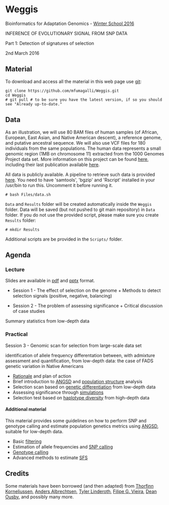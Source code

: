 # Weggis

Bioinformatics for Adaptation Genomics - [Winter School 2016](http://www.adaptation.ethz.ch/education/winter-school-2016.html)

INFERENCE OF EVOLUTIONARY SIGNAL FROM SNP DATA

Part 1: Detection of signatures of selection

2nd March 2016

## Material

To download and access all the material in this web page use [git](http://git-scm.com/):
```
git clone https://github.com/mfumagalli/Weggis.git
cd Weggis
# git pull # to be sure you have the latest version, if so you should see "Already up-to-date."
```

## Data

As an illustration, we will use 80 BAM files of human samples (of African, European, East Asian, and Native American descent), a reference genome, and putative ancestral sequence.
We will also use VCF files for 180 individuals from the same populations.
The human data represents a small genomic region (1MB on chromosome 11) extracted from the 1000 Genomes Project data set.
More information on this project can be found [here](http://www.1000genomes.org/), including their last publication available [here](http://www.nature.com/nature/journal/v526/n7571/full/nature15393.html).

All data is publicly available.
A pipeline to retrieve such data is provided [here](https://github.com/mfumagalli/Weggis/blob/master/Files/data.sh).
You need to have 'samtools', 'bgzip' and 'Rscript' installed in your /usr/bin to run this.
Uncomment it before running it.
```
# bash Files/data.sh
```
`Data` and `Results` folder will be created automatically inside the `Weggis` folder.
Data will be saved (but not pushed to git main repository) in `Data` folder.
If you do not use the provided script, please make sure you create `Results` folder:
```
# mkdir Results
```

Additional scripts are be provided in the `Scripts/` folder.

## Agenda

### Lecture

Slides are available in [pdf]() and [pptx]() format.

* Session 1 - The effect of selection on the genome + Methods to detect selection signals (positive, negative, balancing)

* Session 2 - The problem of assessing significance + Critical discussion of case studies

Summary statistics from low-depth data

### Practical

Session 3 - Genomic scan for selection from large-scale data set

identification of allele frequency differentation between, with admixture assessment and quantification, from low-depth data: the case of FADS genetic variation in Native Americans

* [Rationale](https://github.com/mfumagalli/Weggis/blob/master/Files/rationale.md) and plan of action
* Brief introduction to [ANGSD](http://www.popgen.dk/angsd/index.php/Main_Page) and [population structure](https://github.com/mfumagalli/Weggis/blob/master/Files/explore.md) analysis
* Selection scan based on [genetic differentiation](https://github.com/mfumagalli/Weggis/blob/master/Files/selection.md) from low-depth data
* Assessing significance through [simulations](https://github.com/mfumagalli/Weggis/blob/master/Files/simulation.md)
* Selection test based on [haplotype diversity](https://github.com/mfumagalli/Weggis/blob/master/Files/deep.md) from high-depth data

#### Additional material

This material provides some guidelines on how to perform SNP and genotype calling and estimate population genetics metrics using [ANGSD](http://popgen.dk/wiki/index.php/ANGSD), suitable for low-depth data.
* Basic [filtering](https://github.com/mfumagalli/WoodsHole/blob/master/Files/filtering.md)
* Estimation of allele frequencies and [SNP calling](https://github.com/mfumagalli/WoodsHole/blob/master/Files/snpcall.md)
* [Genotype calling](https://github.com/mfumagalli/WoodsHole/blob/master/Files/genocall.md)
* Advanced methods to estimate [SFS](https://github.com/mfumagalli/WoodsHole/blob/master/Files/sfs.md)

## Credits

Some materials have been borrowed (and then adapted) from [Thorfinn Korneliussen](http://scholar.google.co.uk/citations?user=-YNWF4AAAAAJ&hl=en), [Anders Albrechtsen](http://popgen.dk/albrecht/web/WelcomePage.html), [Tyler Linderoth](http://scholar.google.com/citations?user=dTuxmzkAAAAJ&hl=en), [Filipe G. Vieira](http://scholar.google.com/citations?user=gvZmPNQAAAAJ&hl=en), [Dean Ousby](https://www.linkedin.com/in/deanousby), and possibly many more.


